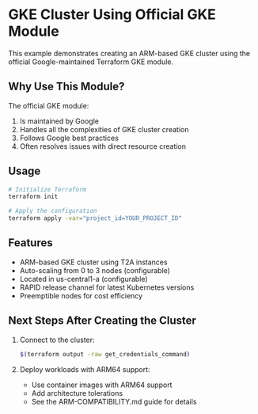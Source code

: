 # GKE Cluster Using Official GKE Module

This example demonstrates creating an ARM-based GKE cluster using the official Google-maintained Terraform GKE module.

## Why Use This Module?

The official GKE module:

1. Is maintained by Google
2. Handles all the complexities of GKE cluster creation
3. Follows Google best practices
4. Often resolves issues with direct resource creation

## Usage

```bash
# Initialize Terraform
terraform init

# Apply the configuration
terraform apply -var="project_id=YOUR_PROJECT_ID"
```

## Features

- ARM-based GKE cluster using T2A instances
- Auto-scaling from 0 to 3 nodes (configurable)
- Located in us-central1-a (configurable)
- RAPID release channel for latest Kubernetes versions
- Preemptible nodes for cost efficiency

## Next Steps After Creating the Cluster

1. Connect to the cluster:
   ```bash
   $(terraform output -raw get_credentials_command)
   ```

2. Deploy workloads with ARM64 support:
   - Use container images with ARM64 support
   - Add architecture tolerations
   - See the ARM-COMPATIBILITY.md guide for details
